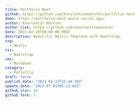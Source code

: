 ```yaml
---
title: Portfolio Next
github: https://github.com/konstantinmuenster/portfolio-next
demo: https://portfolio-next-azure.vercel.app/
author: Konstantin Münster
author_link: https://github.com/konstantinmuenster
date: 2023-02-20T00:00:00.000Z
description: Beautiful Nextjs Template with Bootstrap.
ssg:
  - Nextjs
css:
  - Bootstrap
cms:
  - Markdown
category:
  - Portofilo
draft: false
publish_date: "2022-03-12T15:44:30Z"
update_date: "2023-07-01T05:21:02Z"
github_star: 14
github_fork: 3
---
```

